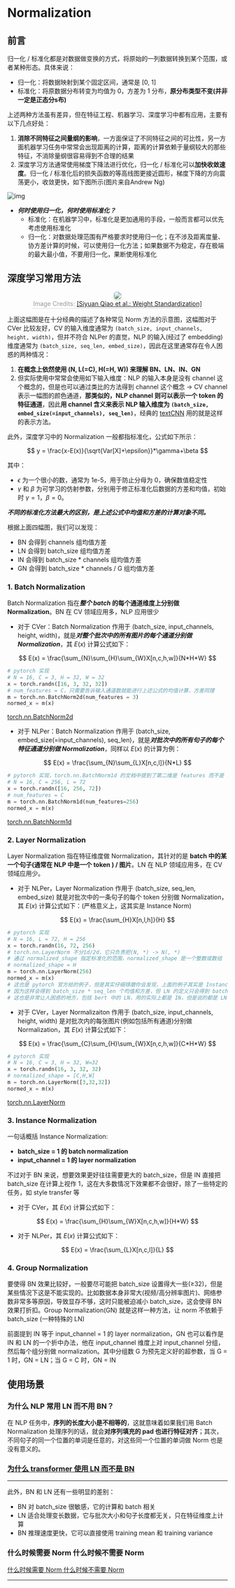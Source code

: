 # Normalization

## 前言

归一化 / 标准化都是对数据做变换的方式，将原始的一列数据转换到某个范围，或者某种形态。具体来说：

* 归一化：将数据映射到某个固定区间，通常是 [0, 1]
* 标准化：将原数据分布转变为均值为 0，方差为 1 分布，**原分布类型不变(并非一定是正态分s布)**

上述两种方法虽有差异，但在特征工程、机器学习、深度学习中都有应用，主要有以下几点好处：

1. **消除不同特征之间量纲的影响**，一方面保证了不同特征之间的可比性，另一方面机器学习任务中常常会出现距离的计算，距离的计算依赖于量纲较大的那些特征，不消除量纲很容易得到不合理的结果
2. 深度学习方法通常使用梯度下降法进行优化，归一化 / 标准化可以**加快收敛速度**。归一化 / 标准化后的损失函数的等高线图更接近圆形，梯度下降的方向震荡更小，收敛更快，如下图所示(图片来自Andrew Ng)

![img](./assets/Normalization_speed_up_convergence.png)

* ***何时使用归一化，何时使用标准化？***
  * 标准化：在机器学习中，标准化是更加通用的手段，一般而言都可以优先考虑使用标准化
  * 归一化：对数据处理范围有严格要求时使用归一化；在不涉及距离度量、协方差计算的时候，可以使用归一化方法；如果数据不为稳定，存在极端的最大最小值，不要用归一化，果断使用标准化

## 深度学习常用方法

<center><img style="border-radius: 0.3125em;    box-shadow: 0 2px 4px 0 rgba(34,36,38,.12),0 2px 10px 0 rgba(34,36,38,.08);"     src="./assets/common_normalization.png">    <br>    <div style="color:orange; border-bottom: 1px solid #d9d9d9;    display: inline-block;    color: #999;    padding: 2px;">Image Credits: <a href="https://arxiv.org/abs/1903.10520">[Siyuan Qiao et al.: Weight Standardization]</a></div> </center>

上面这幅图是在十分经典的描述了各种常见 Norm 方法的示意图，这幅图对于 CVer 比较友好，CV 的输入维度通常为 `(batch_size, input_channels, height, width)`，但并不符合 NLPer 的直觉，NLP 的输入(经过了 embedding)维度通常为 `(batch_size, seq_len, embed_size)`，因此在这里通常存在令人困惑的两种情况：

1. **在概念上依然使用 (N, L(=C), H(=H, W)) 来理解 BN、LN、IN、GN**
2. 但实际使用中常常会使用如下输入维度：NLP 的输入本身是没有 channel 这个概念的，但是也可以通过类比的方法得到 channel 这个概念 -> CV channel 表示一幅图的颜色通道，**那类似的，NLP channel 则可以表示一个 token 的特征通道**，因此**用 channel 含义来表示 NLP 输入维度为 `(batch_size, embed_size(=input_channels), seq_len)`**，经典的 [textCNN](https://arxiv.org/abs/1408.5882) 用的就是这样的表示方法。

此外，深度学习中的 Normalization 一般都指标准化，公式如下所示：

$$
y = \frac{x-E(x)}{\sqrt{Var[X]+\epsilon}}*\gamma+\beta
$$

其中：

* $\epsilon$ 为一个很小的数，通常为 1e-5，用于防止分母为 0，确保数值稳定性
* $\gamma$ 和 $\beta$ 为可学习的仿射参数，分别用于修正标准化后数据的方差和均值，初始时 $\gamma=1$，$\beta=0$。

***不同的标准化方法最大的区别，是上述公式中均值和方差的计算对象不同。***

根据上面四幅图，我们可以发现：

* BN 会得到 channels 组均值方差
* LN 会得到 batch_size 组均值方差
* IN 会得到 batch_size * channels 组均值方差
* GN 会得到 batch_size * channels / G 组均值方差

### 1. Batch Normalization

Batch Normalization 指在***整个 batch* 的每个通道维度上分别做 Normalization**。BN 在 CV 领域应用多，NLP 应用很少

* 对于 CVer：Batch Normalization 作用于 (batch_size, input_channels, height, width)，就是***对整个批次中的所有图片的每个通道分别做 Normalization***，其 $E(x)$ 计算公式如下：

$$
E(x) = \frac{\sum_{N}\sum_{H}\sum_{W}X[n,c,h,w]}{N*H*W}
$$

```python
# pytorch 实现
# N = 16, C = 3, H = 32, W = 32
x = torch.randn([16, 3, 32, 32])
# num_features = C，只需要告诉输入通道数就能进行上述公式的均值计算，方差同理
m = torch.nn.BatchNorm2d(num_features = 3)
normed_x = m(x)
```

[torch.nn.BatchNorm2d](https://pytorch.org/docs/stable/generated/torch.nn.BatchNorm2d.html)

* 对于 NLPer：Batch Normalization 作用于 (batch_size, embed_size(=input_channels), seq_len)，就是***对批次中的所有句子的每个特征通道分别做 Normalization***，同样以 $E(x)$ 的计算为例：

$$
E(x) = \frac{\sum_{N}\sum_{L}X[n,c,l]}{N*L}
$$

```python
# pytorch 实现，torch.nn.BatchNorm1d 的文档中提到了第二维是 features 而不是 seq_len
# N = 16, C = 256, L = 72
x = torch.randn([16, 256, 72])
# num_features = C
m = torch.nn.BatchNorm1d(num_features=256)
normed_x = m(x)
```

[torch.nn.BatchNorm1d](https://pytorch.org/docs/stable/generated/torch.nn.BatchNorm1d.html)

### 2. Layer Normalization

Layer Normalization 指在特征维度做 Normalization，其针对的是 **batch 中的某一个句子(通常在 NLP 中是一个 token ) / 图片**。LN 在 NLP 领域应用多，在 CV 领域应用少。

* 对于 NLPer，Layer Normalization 作用于 (batch_size, seq_len, embed_size) 就是对批次中的一条句子的每个 token 分别做 Normalization，其 $E(x)$ 计算公式如下：(严格意义上，这其实是 Instance Norm)

$$
E(x) = \frac{\sum_{H}X[n,l,h]}{H}
$$

 

```python
# pytorch 实现
# N = 16, L = 72, H = 256
x = torch.randn(16, 72, 256)
# torch.nn.LayerNorm 不分1d/2d，它只负责把(N, *) -> N(, *)
# 通过 normalized_shape 指定标准化的范围，normalized_shape 是一个整数或数组
# normalized_shape = H
m = torch.nn.LayerNorm(256)
normed_x = m(x)
# 这也是 pytorch 官方给的例子，但是其实仔细琢磨你会发现，上面的例子其实是 Instance Norm
# 因为这样会得到 batch_size * seq_len 个均值和方差，但 LN 的定义只会得到 batch_size 个均值方差
# 这也是非常让人困惑的地方，包括 bert 中的 LN，用的实际上都是 IN，但是说的都是 LN...
```

* 对于 CVer，Layer Normalizaiton 作用于 (batch_size, input_channels, height, width) 是对批次内的每张图片(例如包括所有通道)分别做 Normalization，其 $E(x)$ 计算公式如下：

$$
E(x) = \frac{\sum_{C}\sum_{H}\sum_{W}X[n,c,h,w]}{C*H*W}
$$

```python
# pytorch 实现
# N = 16, C = 3, H = 32, W=32
x = torch.randn(16, 3, 32, 32)
# normalized_shape = [C,H,W]
m = torch.nn.LayerNorm([3,32,32])
normed_x = m(x)
```

[torch.nn.LayerNorm](https://pytorch.org/docs/stable/generated/torch.nn.LayerNorm.html)

### 3. Instance Normalization

一句话概括 Instance Normalization: 
* **batch_size = 1 的 batch normalization**
* **input_channel = 1 的 layer normalization**

不过对于 BN 来说，想要效果更好往往需要更大的 batch_size，但是 IN 直接把 batch_size 在计算上视作 1，这在大多数情况下效果都不会很好，除了一些特定的任务，如 style transfer 等

* 对于 CVer，其 $E(x)$ 计算公式如下：

$$
E(x) = \frac{\sum_{H}\sum_{W}X[n,c,h,w]}{H*W}
$$

* 对于 NLPer，其 $E(x)$ 计算公式如下：

$$
E(x) = \frac{\sum_{L}X[n,c,l]}{L}
$$

### 4. Group Normalization

要使得 BN 效果比较好，一般要尽可能把 batch_size 设置得大一些(≥32)，但是某些情况下这是不能实现的。比如数据本身非常大(视频/高分辨率图片)、网络参数非常多等原因，导致显存不够，这时只能被迫减小 batch_size，这会使得 BN 效果打折扣。Group Normalization(GN) 就是这样一种方法，让 norm 不依赖于 batch_size (一种特殊的 LN)

前面提到 IN 等于 input_channel = 1 的 layer normalization，GN 也可以看作是 IN 和 LN 的一个折中办法，他在 input_channel 维度上对 input_channel 分组，然后每个组分别做 normalization。其中分组数 G 为预先定义好的超参数，当 G = 1 时，GN = LN；当 G = C 时，GN = IN

## 使用场景

### 为什么 NLP 常用 LN 而不用 BN？

在 NLP 任务中，**序列的长度大小是不相等的**，这就意味着如果我们用 Batch Normalization 处理序列的话，就会**对序列填充的 pad 也进行特征对齐**；其次，不同句子的同一个位置的单词是任意的，对这些同一个位置的单词做 Norm 也是没有意义的。

### [为什么 transformer 使用 LN 而不是 BN](https://www.zhihu.com/question/487766088)

***

此外，BN 和 LN 还有一些明显的差别：

* BN 对 batch_size 很敏感，它的计算和 batch 相关
* LN 适合处理变长数据，它与批次大小和句子长度都无关，只在特征维度上计算
* BN 推理速度更快，它可以直接使用 training mean 和 training variance

### 什么时候需要 Norm 什么时候不需要 Norm

[什么时候需要 Norm 什么时候不需要 Norm](https://www.cnblogs.com/shine-lee/p/11779514.html)

***

